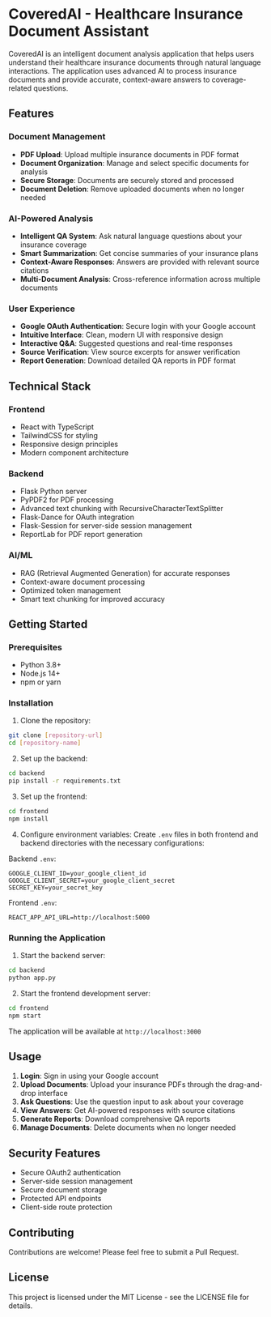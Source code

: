 # CoveredAI - Healthcare Insurance Document Assistant

CoveredAI is an intelligent document analysis application that helps users understand their healthcare insurance documents through natural language interactions. The application uses advanced AI to process insurance documents and provide accurate, context-aware answers to coverage-related questions.

## Features

### Document Management
- **PDF Upload**: Upload multiple insurance documents in PDF format
- **Document Organization**: Manage and select specific documents for analysis
- **Secure Storage**: Documents are securely stored and processed
- **Document Deletion**: Remove uploaded documents when no longer needed

### AI-Powered Analysis
- **Intelligent QA System**: Ask natural language questions about your insurance coverage
- **Smart Summarization**: Get concise summaries of your insurance plans
- **Context-Aware Responses**: Answers are provided with relevant source citations
- **Multi-Document Analysis**: Cross-reference information across multiple documents

### User Experience
- **Google OAuth Authentication**: Secure login with your Google account
- **Intuitive Interface**: Clean, modern UI with responsive design
- **Interactive Q&A**: Suggested questions and real-time responses
- **Source Verification**: View source excerpts for answer verification
- **Report Generation**: Download detailed QA reports in PDF format

## Technical Stack

### Frontend
- React with TypeScript
- TailwindCSS for styling
- Responsive design principles
- Modern component architecture

### Backend
- Flask Python server
- PyPDF2 for PDF processing
- Advanced text chunking with RecursiveCharacterTextSplitter
- Flask-Dance for OAuth integration
- Flask-Session for server-side session management
- ReportLab for PDF report generation

### AI/ML
- RAG (Retrieval Augmented Generation) for accurate responses
- Context-aware document processing
- Optimized token management
- Smart text chunking for improved accuracy

## Getting Started

### Prerequisites
- Python 3.8+
- Node.js 14+
- npm or yarn

### Installation

1. Clone the repository:
```bash
git clone [repository-url]
cd [repository-name]
```

2. Set up the backend:
```bash
cd backend
pip install -r requirements.txt
```

3. Set up the frontend:
```bash
cd frontend
npm install
```

4. Configure environment variables:
Create `.env` files in both frontend and backend directories with the necessary configurations:

Backend `.env`:
```
GOOGLE_CLIENT_ID=your_google_client_id
GOOGLE_CLIENT_SECRET=your_google_client_secret
SECRET_KEY=your_secret_key
```

Frontend `.env`:
```
REACT_APP_API_URL=http://localhost:5000
```

### Running the Application

1. Start the backend server:
```bash
cd backend
python app.py
```

2. Start the frontend development server:
```bash
cd frontend
npm start
```

The application will be available at `http://localhost:3000`

## Usage

1. **Login**: Sign in using your Google account
2. **Upload Documents**: Upload your insurance PDFs through the drag-and-drop interface
3. **Ask Questions**: Use the question input to ask about your coverage
4. **View Answers**: Get AI-powered responses with source citations
5. **Generate Reports**: Download comprehensive QA reports
6. **Manage Documents**: Delete documents when no longer needed

## Security Features

- Secure OAuth2 authentication
- Server-side session management
- Secure document storage
- Protected API endpoints
- Client-side route protection

## Contributing

Contributions are welcome! Please feel free to submit a Pull Request.

## License

This project is licensed under the MIT License - see the LICENSE file for details. 